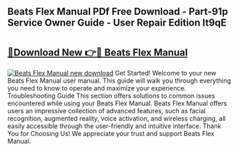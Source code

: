 ## Beats Flex Manual PDf Free Download - Part-91p Service Owner Guide - User Repair Edition It9qE

# <h2><a href="http://bc16947.oget.top/?id=Beats+Flex+Manual">🔗Download New 👉🔴 Beats Flex Manual</a></h2>

[![Beats Flex Manual new download](https://i.imgur.com/5g1atiW.png)](http://bc16947.oget.top/?id=Beats+Flex+Manual)
Get Started! Welcome to your new Beats Flex Manual user manual. This guide will walk you through everything you need to know to operate and maximize your experience. Troubleshooting Guide This section offers solutions to common issues encountered while using your Beats Flex Manual. Beats Flex Manual offers users an impressive collection of advanced features, such as facial recognition, augmented reality, voice activation, and wireless charging, all easily accessible through the user-friendly and intuitive interface. Thank You for Choosing Us! We appreciate your trust and support Beats Flex Manual.
